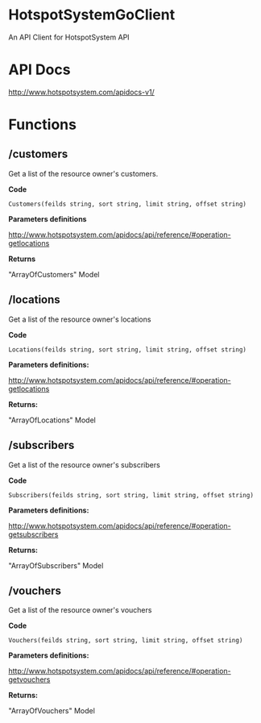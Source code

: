 # HotspotSystemGoClient
An API Client for HotspotSystem API

# API Docs
http://www.hotspotsystem.com/apidocs-v1/

# Functions

/customers
---

Get a list of the resource owner's customers.

**Code**

`Customers(feilds string, sort string, limit string, offset string)`

**Parameters definitions** 

http://www.hotspotsystem.com/apidocs/api/reference/#operation-getlocations

**Returns** 

"ArrayOfCustomers" Model



/locations
---

Get a list of the resource owner's locations

**Code**

`Locations(feilds string, sort string, limit string, offset string)`

**Parameters definitions:**

http://www.hotspotsystem.com/apidocs/api/reference/#operation-getlocations

**Returns:** 

"ArrayOfLocations" Model

/subscribers
---

Get a list of the resource owner's subscribers

**Code**

`Subscribers(feilds string, sort string, limit string, offset string)`

**Parameters definitions:**

http://www.hotspotsystem.com/apidocs/api/reference/#operation-getsubscribers

**Returns:** 

"ArrayOfSubscribers" Model

 /vouchers
---

Get a list of the resource owner's vouchers

**Code**

`Vouchers(feilds string, sort string, limit string, offset string)`

**Parameters definitions:**

http://www.hotspotsystem.com/apidocs/api/reference/#operation-getvouchers

**Returns:** 

"ArrayOfVouchers" Model
